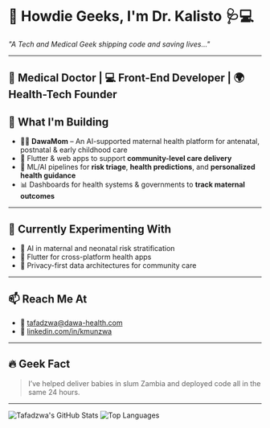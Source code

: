 # 🧬 Howdie Geeks, I'm Dr. Kalisto 🩺💻  
*"A Tech and Medical Geek shipping code and saving lives..."*

---

## 🧠 Medical Doctor | 💻 Front-End Developer | 🌍 Health-Tech Founder

## 🔬 What I'm Building

- 🤰🏽 **DawaMom** – An AI-supported maternal health platform for antenatal, postnatal & early childhood care  
- 📱 Flutter & web apps to support **community-level care delivery**  
- 🧠 ML/AI pipelines for **risk triage**, **health predictions**, and **personalized health guidance**  
- 📊 Dashboards for health systems & governments to **track maternal outcomes**

---

## 🧪 Currently Experimenting With

- 🤖 AI in maternal and neonatal risk stratification  
- 🧵 Flutter for cross-platform health apps  
- 🔐 Privacy-first data architectures for community care

---

## 📫 Reach Me At
- 📧 [tafadzwa@dawa-health.com](mailto:tafadzwa@dawa-health.com)  
- 👔 [linkedin.com/in/kmunzwa](https://www.linkedin.com/in/kmunzwa/)

---


## 🔥 Geek Fact
> I’ve helped deliver babies in slum Zambia and deployed code all in the same 24 hours.

---

![Tafadzwa's GitHub Stats](https://github-readme-stats.vercel.app/api?username=kalisto263&show_icons=true&theme=gruvbox)
![Top Languages](https://github-readme-stats.vercel.app/api/top-langs/?username=kalisto263&layout=compact&theme=gruvbox)

